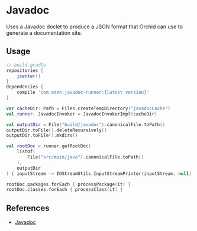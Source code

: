 ---
---

# Javadoc

Uses a Javadoc doclet to produce a JSON format that Orchid can use to generate a documentation site.

## Usage

```groovy
// build.gradle
repositories {
    jcenter()
}
dependencies {
    compile 'com.eden:javadoc-runner:{latest version}'
}
```

```kotlin
var cacheDir: Path = Files.createTempDirectory("javadocCache")
val runner: JavadocInvoker = JavadocInvokerImpl(cacheDir)

val outputDir = File("build/javadoc").canonicalFile.toPath()
outputDir.toFile().deleteRecursively()
outputDir.toFile().mkdirs()

val rootDoc = runner.getRootDoc(
    listOf(
        File("src/main/java").canonicalFile.toPath()
    ),
    outputDir
) { inputStream -> IOStreamUtils.InputStreamPrinter(inputStream, null) }

rootDoc.packages.forEach { processPackage(it) }
rootDoc.classes.forEach { processClass(it) }
```

## References

- [Javadoc](https://docs.oracle.com/javase/8/docs/technotes/tools/unix/javadoc.html)
